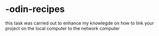 # -odin-recipes
this task was carried out to enhance my knowlegde on how to link your project on the local computer to the network computer